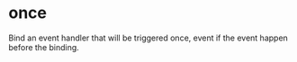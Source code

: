 # once
Bind an event handler that will be triggered once, event if the event happen before the binding.
